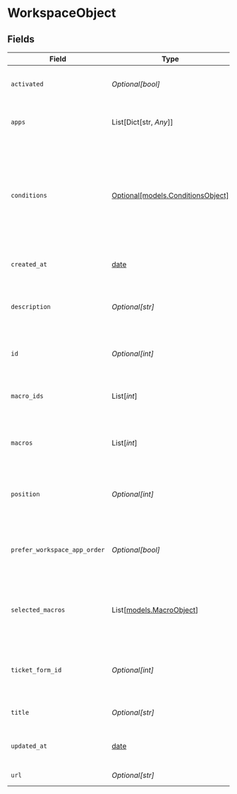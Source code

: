 # WorkspaceObject


## Fields

| Field                                                                                                                                                                       | Type                                                                                                                                                                        | Required                                                                                                                                                                    | Description                                                                                                                                                                 |
| --------------------------------------------------------------------------------------------------------------------------------------------------------------------------- | --------------------------------------------------------------------------------------------------------------------------------------------------------------------------- | --------------------------------------------------------------------------------------------------------------------------------------------------------------------------- | --------------------------------------------------------------------------------------------------------------------------------------------------------------------------- |
| `activated`                                                                                                                                                                 | *Optional[bool]*                                                                                                                                                            | :heavy_minus_sign:                                                                                                                                                          | If true, this workspace is available for use                                                                                                                                |
| `apps`                                                                                                                                                                      | List[Dict[str, *Any*]]                                                                                                                                                      | :heavy_minus_sign:                                                                                                                                                          | The apps associated to this workspace                                                                                                                                       |
| `conditions`                                                                                                                                                                | [Optional[models.ConditionsObject]](../models/conditionsobject.md)                                                                                                          | :heavy_minus_sign:                                                                                                                                                          | An object that describes the conditions under which the automation will execute. See [Conditions reference](/documentation/ticketing/reference-guides/conditions-reference) |
| `created_at`                                                                                                                                                                | [date](https://docs.python.org/3/library/datetime.html#date-objects)                                                                                                        | :heavy_minus_sign:                                                                                                                                                          | The time the workspace was created                                                                                                                                          |
| `description`                                                                                                                                                               | *Optional[str]*                                                                                                                                                             | :heavy_minus_sign:                                                                                                                                                          | User-defined description of this workspace's purpose                                                                                                                        |
| `id`                                                                                                                                                                        | *Optional[int]*                                                                                                                                                             | :heavy_minus_sign:                                                                                                                                                          | Automatically assigned upon creation                                                                                                                                        |
| `macro_ids`                                                                                                                                                                 | List[*int*]                                                                                                                                                                 | :heavy_minus_sign:                                                                                                                                                          | The ids of the macros associated to this workspace                                                                                                                          |
| `macros`                                                                                                                                                                    | List[*int*]                                                                                                                                                                 | :heavy_minus_sign:                                                                                                                                                          | The ids of the macros associated to this workspace                                                                                                                          |
| `position`                                                                                                                                                                  | *Optional[int]*                                                                                                                                                             | :heavy_minus_sign:                                                                                                                                                          | Ordering of the workspace relative to other workspaces                                                                                                                      |
| `prefer_workspace_app_order`                                                                                                                                                | *Optional[bool]*                                                                                                                                                            | :heavy_minus_sign:                                                                                                                                                          | If true, the order of apps within the workspace will be preserved                                                                                                           |
| `selected_macros`                                                                                                                                                           | List[[models.MacroObject](../models/macroobject.md)]                                                                                                                        | :heavy_minus_sign:                                                                                                                                                          | An array of the macro objects that will be used in this workspace. See [Macros](/api-reference/ticketing/business-rules/macros/)                                            |
| `ticket_form_id`                                                                                                                                                            | *Optional[int]*                                                                                                                                                             | :heavy_minus_sign:                                                                                                                                                          | The id of the ticket web form associated to this workspace                                                                                                                  |
| `title`                                                                                                                                                                     | *Optional[str]*                                                                                                                                                             | :heavy_minus_sign:                                                                                                                                                          | The title of the workspace                                                                                                                                                  |
| `updated_at`                                                                                                                                                                | [date](https://docs.python.org/3/library/datetime.html#date-objects)                                                                                                        | :heavy_minus_sign:                                                                                                                                                          | The time of the last update of the workspace                                                                                                                                |
| `url`                                                                                                                                                                       | *Optional[str]*                                                                                                                                                             | :heavy_minus_sign:                                                                                                                                                          | The URL for this resource                                                                                                                                                   |